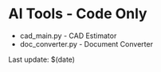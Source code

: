 # AI Tools - Code Only

- cad_main.py - CAD Estimator
- doc_converter.py - Document Converter

Last update: $(date)
